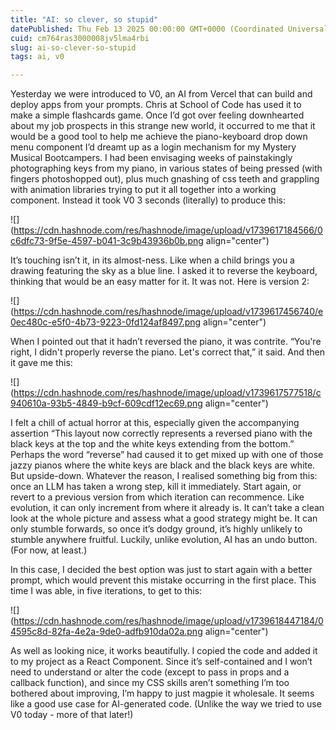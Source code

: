 ```yaml
---
title: "AI: so clever, so stupid"
datePublished: Thu Feb 13 2025 00:00:00 GMT+0000 (Coordinated Universal Time)
cuid: cm764ras3000008jv5lma4rbi
slug: ai-so-clever-so-stupid
tags: ai, v0

---
```


Yesterday we were introduced to V0, an AI from Vercel that can build and deploy apps from your prompts. Chris at School of Code has used it to make a simple flashcards game. Once I’d got over feeling downhearted about my job prospects in this strange new world, it occurred to me that it would be a good tool to help me achieve the piano-keyboard drop down menu component I’d dreamt up as a login mechanism for my Mystery Musical Bootcampers. I had been envisaging weeks of painstakingly photographing keys from my piano, in various states of being pressed (with fingers photoshopped out), plus much gnashing of css teeth and grappling with animation libraries trying to put it all together into a working component. Instead it took V0 3 seconds (literally) to produce this:

![](https://cdn.hashnode.com/res/hashnode/image/upload/v1739617184566/0c6dfc73-9f5e-4597-b041-3c9b43936b0b.png align="center")

It’s touching isn’t it, in its almost-ness. Like when a child brings you a drawing featuring the sky as a blue line. I asked it to reverse the keyboard, thinking that would be an easy matter for it. It was not. Here is version 2:

![](https://cdn.hashnode.com/res/hashnode/image/upload/v1739617456740/e0ec480c-e5f0-4b73-9223-0fd124af8497.png align="center")

When I pointed out that it hadn’t reversed the piano, it was contrite. “You're right, I didn't properly reverse the piano. Let's correct that,” it said. And then it gave me this:

![](https://cdn.hashnode.com/res/hashnode/image/upload/v1739617577518/c940610a-93b5-4849-b9cf-609cdf12ec69.png align="center")

I felt a chill of actual horror at this, especially given the accompanying assertion “This layout now correctly represents a reversed piano with the black keys at the top and the white keys extending from the bottom.” Perhaps the word “reverse” had caused it to get mixed up with one of those jazzy pianos where the white keys are black and the black keys are white. But upside-down. Whatever the reason, I realised something big from this: once an LLM has taken a wrong step, kill it immediately. Start again, or revert to a previous version from which iteration can recommence. Like evolution, it can only increment from where it already is. It can’t take a clean look at the whole picture and assess what a good strategy might be. It can only stumble forwards, so once it’s dodgy ground, it’s highly unlikely to stumble anywhere fruitful. Luckily, unlike evolution, AI has an undo button. (For now, at least.)

In this case, I decided the best option was just to start again with a better prompt, which would prevent this mistake occurring in the first place. This time I was able, in five iterations, to get to this:

![](https://cdn.hashnode.com/res/hashnode/image/upload/v1739618447184/04595c8d-82fa-4e2a-9de0-adfb910da02a.png align="center")

As well as looking nice, it works beautifully. I copied the code and added it to my project as a React Component. Since it’s self-contained and I won’t need to understand or alter the code (except to pass in props and a callback function), and since my CSS skills aren’t something I’m too bothered about improving, I’m happy to just magpie it wholesale. It seems like a good use case for AI-generated code. (Unlike the way we tried to use V0 today - more of that later!)